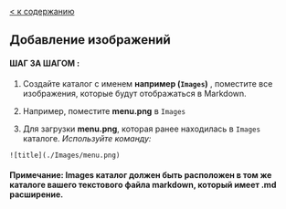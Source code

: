 [< к содержанию](./readme.md)

## **Добавление изображений**

#### ШАГ ЗА ШАГОМ :

1. Создайте каталог с именем **например (``Images``)** ,
 поместите все изображения, которые будут отображаться в Markdown.

 2. Например, поместите **menu.png** в ``Images``


 3. Для загрузки **menu.png**, которая ранее находилась в ``Images`` каталоге. 
 *Используйте команду:*
 
 ```bash=
 ![title](./Images/menu.png)
 ```

 #### **Примечание:** Images каталог должен быть расположен в том же каталоге вашего текстового файла markdown, который имеет .md расширение.